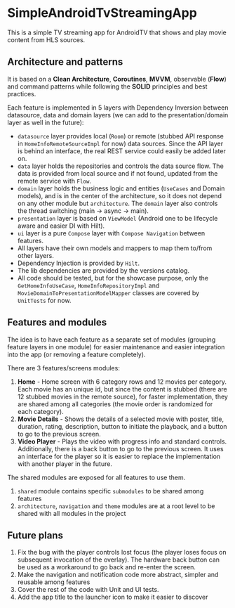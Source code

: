 # SimpleAndroidTvStreamingApp

This is a simple TV streaming app for AndroidTV that shows and play movie content from HLS sources.


## Architecture and patterns
It is based on a **Clean Architecture**, **Coroutines**, **MVVM**, observable (**Flow**) and command patterns while following the **SOLID** principles and best practices.

Each feature is implemented in 5 layers with Dependency Inversion between datasource, data and domain layers (we can add to the presentation/domain layer as well in the future): 
- `datasource` layer provides local (`Room`) or remote (stubbed API response in `HomeInfoRemoteSourceImpl` for now) data sources. Since the API layer is behind an interface, the real REST service could easily be added later on.
- `data` layer holds the repositories and controls the data source flow. The data is provided from local source and if not found, updated from the remote service with `Flow`.
- `domain` layer holds the business logic and entities (`UseCases` and Domain models), and is in the center of the architecture, so it does not depend on any other module but `architecture`. The `domain` layer also controls the thread switching (main -> async -> main).  
- `presentation` layer is based on `ViewModel` (Android one to be lifecycle aware and easier DI with Hilt).
- `ui` layer is a pure `Compose` layer with `Compose Navigation` between features.
- All layers have their own models and mappers to map them to/from other layers. 
- Dependency Injection is provided by `Hilt`.
- The lib dependencies are provided by the versions catalog.
- All code should be tested, but for the showcase purpose, only the `GetHomeInfoUseCase`, `HomeInfoRepositoryImpl` and `MovieDomainToPresentationModelMapper` classes are covered by `UnitTests` for now.

## Features and modules
The idea is to have each feature as a separate set of modules (grouping feature layers in one module) for easier maintenance and easier integration into the app (or removing a feature completely).

There are 3 features/screens modules:
1. **Home** - Home screen with 6 category rows and 12 movies per category. Each movie has an unique id, but since the content is stubbed (there are 12 stubbed movies in the remote source), for faster implementation, they are shared among all categories (the movie order is randomized for each category).
2. **Movie Details** - Shows the details of a selected movie with poster, title, duration, rating, description, button to initiate the playback, and a button to go to the previous screen.
3. **Video Player** - Plays the video with progress info and standard controls. Additionally, there is a back button to go to the previous screen. It uses an interface for the player so it is easier to replace the implementation with another player in the future. 

The shared modules are exposed for all features to use them.
1. `shared` module contains specific `submodules` to be shared among features
2. `architecture`, `navigation` and `theme` modules are at a root level to be shared with all modules in the project

## Future plans
1. Fix the bug with the player controls lost focus (the player loses focus on subsequent invocation of the overlay). The hardware back button can be used as a workaround to go back and re-enter the screen.
2. Make the navigation and notification code more abstract, simpler and reusable among features
3. Cover the rest of the code with Unit and UI tests.
4. Add the app title to the launcher icon to make it easier to discover
